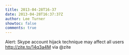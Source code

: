 ```yaml
---
title: 2013-04-28T16-37
date: 2013-04-28T16:37:37Z
author: Lee Turner
showtoc: false
comments: true
---
```


Alert: Skype account hijack technique may affect all users http://zite.to/14q3a4M via @zite

